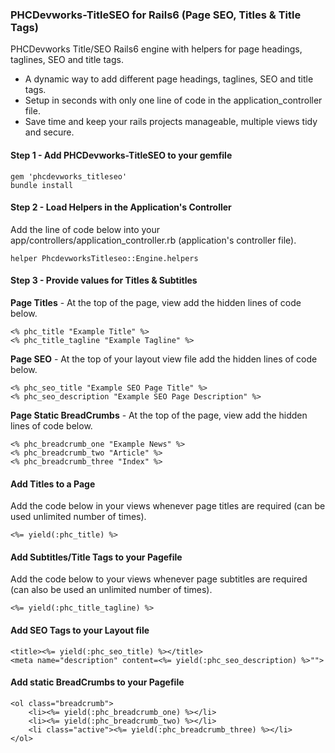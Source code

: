 ### PHCDevworks-TitleSEO for Rails6 (Page SEO, Titles & Title Tags)

PHCDevworks Title/SEO Rails6 engine with helpers for page headings, taglines, SEO and title tags.

* A dynamic way to add different page headings, taglines, SEO and title tags.
* Setup in seconds with only one line of code in the application_controller file.
* Save time and keep your rails projects manageable, multiple views tidy and secure.

#### Step 1 - Add PHCDevworks-TitleSEO to your gemfile  

	gem 'phcdevworks_titleseo'
	bundle install

#### Step 2 - Load Helpers in the Application's Controller
Add the line of code below into your app/controllers/application_controller.rb (application's controller file).  

	helper PhcdevworksTitleseo::Engine.helpers

#### Step 3 - Provide values for Titles & Subtitles
**Page Titles** - At the top of the page, view add the hidden lines of code below.

	<% phc_title "Example Title" %>
	<% phc_title_tagline "Example Tagline" %>

**Page SEO** - At the top of your layout view file add the hidden lines of code below.

	<% phc_seo_title "Example SEO Page Title" %>
	<% phc_seo_description "Example SEO Page Description" %>

**Page Static BreadCrumbs** - At the top of the page, view add the hidden lines of code below.

	<% phc_breadcrumb_one "Example News" %>
	<% phc_breadcrumb_two "Article" %>
	<% phc_breadcrumb_three "Index" %>

#### Add Titles to a Page  
Add the code below in your views whenever page titles are required (can be used unlimited number of times).  

	<%= yield(:phc_title) %>

#### Add Subtitles/Title Tags to your Pagefile
Add the code below to your views whenever page subtitles are required (can also be used an unlimited number of times).  

	<%= yield(:phc_title_tagline) %>

#### Add SEO Tags to your Layout file

	<title><%= yield(:phc_seo_title) %></title>
	<meta name="description" content=<%= yield(:phc_seo_description) %>"">

#### Add static BreadCrumbs to your Pagefile

	<ol class="breadcrumb">
		<li><%= yield(:phc_breadcrumb_one) %></li>
		<li><%= yield(:phc_breadcrumb_two) %></li>
		<li class="active"><%= yield(:phc_breadcrumb_three) %></li>
	</ol>
